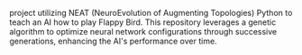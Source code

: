  project utilizing NEAT (NeuroEvolution of Augmenting Topologies) Python to teach an AI how to play Flappy Bird. This repository leverages a genetic algorithm to optimize neural network configurations through successive generations, enhancing the AI's performance over time.